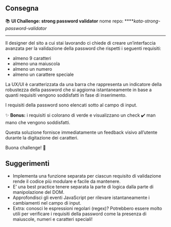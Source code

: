 ## Consegna

📚 **UI Challenge: strong password validator**
nome repo: *****kata-strong-password-validator*
****

Il designer del sito a cui stai lavorando ci chiede di creare un’interfaccia avanzata per la validazione della password che rispetti i seguenti requisiti:

- almeno 9 caratteri
- almeno una maiuscola
- almeno un numero
- almeno un carattere speciale

La UX/UI è caratterizzata da una barra che rappresenta un indicatore della robustezza della password che si aggiorna istantaneamente in base a quanti requisiti vengono soddisfatti in fase di inserimento. 

I requisiti della password sono elencati sotto al campo di input.

✨ **Bonus:** i requisiti si colorano di verde e visualizzano un check ✔️ man mano che vengono soddisfatti.

Questa soluzione fornisce immediatamente un feedback visivo all’utente durante la digitazione dei caratteri.

Buona challenge! 🔐

## Suggerimenti

- Implementa una funzione separata per ciascun requisito di validazione rende il codice più modulare e facile da mantenere.
- E’ una best practice tenere separata la parte di logica dalla parte di manipolazione del DOM.
- Approfondisci gli eventi JavaScript per rilevare istantaneamente i cambiamenti nel campo di input.
- Extra: conosci le espressioni regolari (regex)? Potrebbero essere molto utili per verificare i requisiti della password come la presenza di maiuscole, numeri e caratteri speciali!